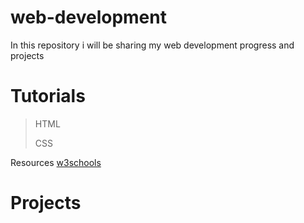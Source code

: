 # web-development

In this repository i will be sharing my web development progress and projects

# Tutorials
> HTML  
> 
> CSS

Resources
[w3schools](https://www.w3schools.com/)


# Projects
